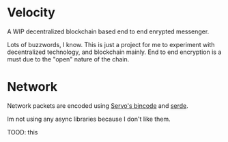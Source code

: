 # Velocity
A WIP decentralized blockchain based end to end enrypted messenger.

Lots of buzzwords, I know. This is just a project for me to experiment with decentralized technology, and blockchain mainly. End to end encryption is a must due to the "open" nature of the chain.

# Network
Network packets are encoded using [Servo's bincode](https://crates.io/crates/bincode) and [serde](https://crates.io/crates/serde).

Im not using any async libraries because I don't like them.

TOOD: this
